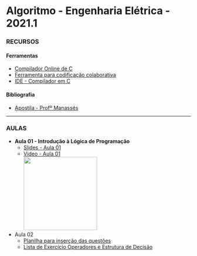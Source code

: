 # Algoritmo - Engenharia Elétrica - 2021.1

### RECURSOS
#### Ferramentas
* [Compilador Online de C](https://www.onlinegdb.com/online_c_compiler)
* [Ferramenta para codificação colaborativa](https://replit.com/ )
* [IDE - Compilador em C](https://www.fosshub.com/Code-Blocks.html?dwl=codeblocks-20.03mingw-setup.exe)
#### Bibliografia
* [Apostila - Profº Manassés](https://github.com/kennedyaraujo/ifc/blob/main/algoritmo/bibliografia/mini-apostila-c-manasses.pdf) 

---

### AULAS
* **Aula 01 - Introdução à Lógica de Programação**   
    * [Slides - Aula 01](https://github.com/kennedyaraujo/ifc/blob/main/algoritmo/slides/aula01-algoritmo.pdf)
    * [Vídeo - Aula 01](https://youtu.be/JAkcA0eMRFg) <br/>
    <a href="https://youtu.be/JAkcA0eMRFg"> <img src="https://img.youtube.com/vi/JAkcA0eMRFg/maxresdefault.jpg" width="200"></a>  
    <!-- [![Vídeo - Aula 01](https://img.youtube.com/vi/JAkcA0eMRFg/maxresdefault.jpg)](https://youtu.be/JAkcA0eMRFg) -->
* Aula 02
    * [Planilha para inserção das questões](https://docs.google.com/spreadsheets/d/1owTPhGuBwUFKWh28IJnBClg6TOkNqQScMr8StXa4nco/edit?usp=sharing)
    * [Lista de Exercício Operadores e Estrutura de Decisão](https://drive.google.com/file/d/1styjLAxRdBwRE6aa-xtRyxXGKYvYjK3j/view?usp=sharing)

